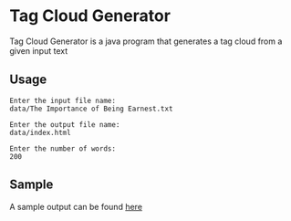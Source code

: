 # Tag Cloud Generator

Tag Cloud Generator is a java program that generates a tag cloud from a given input text

## Usage

```
Enter the input file name: 
data/The Importance of Being Earnest.txt

Enter the output file name: 
data/index.html

Enter the number of words: 
200
```

## Sample
A sample output can be found [here](data/index.html)
